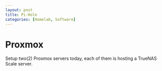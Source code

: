 ```yaml
---
layout: post
title: Pi-Hole
categories: [Homelab, Software]
---
```


# Proxmox

Setup two(2) Proxmox servers today, each of them is hosting a TrueNAS Scale server.
